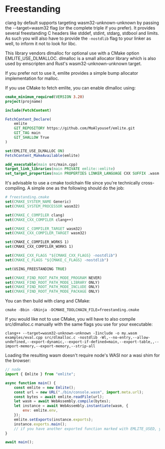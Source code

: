 # Freestanding

clang by default supports targeting wasm32-unknown-unknown by passing the --target=wasm32 flag (or the complete triple if you prefer).
It provides several freestanding C headers like stddef, stdint, stdarg, stdbool and limits. As such you will also have to provide the `-nostdlib` flag to your linker as well, to inform it not to look for libc.

This library vendors dlmalloc for optional use with a CMake option EMLITE_USE_DLMALLOC. dlmalloc is a small allocator library which is also used by emscripten and Rust's wasm32-unknown-unknown target.

If you prefer not to use it, emlite provides a simple bump allocator implementation for malloc.

If you use CMake to fetch emlite, you can enable dlmalloc using:
```cmake
cmake_minimum_required(VERSION 3.20)
project(projname)

include(FetchContent)

FetchContent_Declare(
    emlite
    GIT_REPOSITORY https://github.com/MoAlyousef/emlite.git
    GIT_TAG main
    GIT_SHALLOW True
)

set(EMLITE_USE_DLMALLOC ON)
FetchContent_MakeAvailable(emlite)

add_executable(main src/main.cpp)
target_link_libraries(main PRIVATE emlite::emlite)
set_target_properties(main PROPERTIES LINKER_LANGUAGE CXX SUFFIX .wasm LINK_FLAGS "-nostdlib -Wl,--no-entry,--allow-undefined,--export-dynamic,--export-if-defined=main,--export-table,,--import-memory,--export-memory,--strip-all")
```

It's advisable to use a cmake toolchain file since you're technically cross-compiling. A simple one as the following should do the job:
```cmake
# freestanding.cmake
set(CMAKE_SYSTEM_NAME Generic)
set(CMAKE_SYSTEM_PROCESSOR wasm32)

set(CMAKE_C_COMPILER clang)
set(CMAKE_CXX_COMPILER clang++)

set(CMAKE_C_COMPILER_TARGET wasm32)
set(CMAKE_CXX_COMPILER_TARGET wasm32)

set(CMAKE_C_COMPILER_WORKS 1)
set(CMAKE_CXX_COMPILER_WORKS 1)

set(CMAKE_CXX_FLAGS "${CMAKE_CXX_FLAGS} -nostdlib")
set(CMAKE_C_FLAGS "${CMAKE_C_FLAGS} -nostdlib")

set(USING_FREESTANDING TRUE)

set(CMAKE_FIND_ROOT_PATH_MODE_PROGRAM NEVER)
set(CMAKE_FIND_ROOT_PATH_MODE_LIBRARY ONLY)
set(CMAKE_FIND_ROOT_PATH_MODE_INCLUDE ONLY)
set(CMAKE_FIND_ROOT_PATH_MODE_PACKAGE ONLY)
```

You can then build with clang and CMake:
```
cmake -Bbin -GNinja -DCMAKE_TOOLCHAIN_FILE=freestanding.cmake
```

If you would like not to use CMake, you will have to also compile src/dlmalloc.c manually with the same flags you use for your executable:

```
clang++ --target=wasm32-unknown-unknown -Iinclude -o my.wasm examples/eval.cpp src/dlmalloc.c -nostdlib -Wl,--no-entry,--allow-undefined,--export-dynamic,--export-if-defined=main,--export-table,,--import-memory,--export-memory,--strip-all
```

Loading the resulting wasm doesn't require node's WASI nor a wasi shim for the browser:
```javascript
// node
import { Emlite } from "emlite";

async function main() {
    const emlite = new Emlite();
    const url = new URL("./bin/console.wasm", import.meta.url);
    const bytes = await emlite.readFile(url);
    let wasm = await WebAssembly.compile(bytes);
    let instance = await WebAssembly.instantiate(wasm, {
        env: emlite.env,
    });
    emlite.setExports(instance.exports);
    instance.exports.main();
    // if you have another exported function marked with EMLITE_USED, you can get it in the instance exports
}

await main();
```

